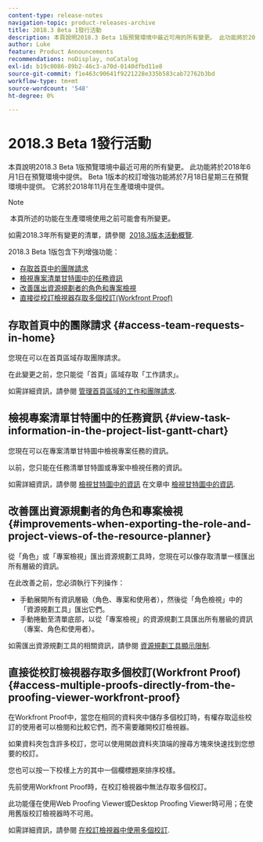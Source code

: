 ```yaml
---
content-type: release-notes
navigation-topic: product-releases-archive
title: 2018.3 Beta 1發行活動
description: 本頁說明2018.3 Beta 1版預覽環境中最近可用的所有變更。 此功能將於2018年6月1日在預覽環境中提供。 Beta 1版本的校訂增強功能將於7月18日星期三在預覽環境中提供。 它將於2018年11月在生產環境中提供。
author: Luke
feature: Product Announcements
recommendations: noDisplay, noCatalog
exl-id: b19c0086-89b2-46c3-a70d-0140dfbd11e8
source-git-commit: f1e463c90641f9221228e335b583cab72762b3bd
workflow-type: tm+mt
source-wordcount: '548'
ht-degree: 0%

---
```


# 2018.3 Beta 1發行活動

本頁說明2018.3 Beta 1版預覽環境中最近可用的所有變更。 此功能將於2018年6月1日在預覽環境中提供。 Beta 1版本的校訂增強功能將於7月18日星期三在預覽環境中提供。 它將於2018年11月在生產環境中提供。

>[!NOTE]
>
> 本頁所述的功能在生產環境使用之前可能會有所變更。

如需2018.3年所有變更的清單，請參閱  [2018.3版本活動概覽](../../../../product-announcements/product-releases/quarterly-release-archive/2018.3-release-activity/2018-3-release-activity-overview.md).

2018.3 Beta 1版包含下列增強功能：

* [存取首頁中的團隊請求](#access-team-requests-in-home)
* [檢視專案清單甘特圖中的任務資訊](#view-task-information-in-the-project-list-gantt-chart)
* [改善匯出資源規劃者的角色和專案檢視](#improvements-when-exporting-the-role-and-project-views-of-the-resource-planner)
* [直接從校訂檢視器存取多個校訂(Workfront Proof)](#access-multiple-proofs-directly-from-the-proofing-viewer-workfront-proof)

## 存取首頁中的團隊請求 {#access-team-requests-in-home}

您現在可以在首頁區域存取團隊請求。

在此變更之前，您只能從「首頁」區域存取「工作請求」。

如需詳細資訊，請參閱 [管理首頁區域的工作和團隊請求](../../../../workfront-basics/using-home/using-the-home-area/manage-work-and-team-requests-home.md).

## 檢視專案清單甘特圖中的任務資訊 {#view-task-information-in-the-project-list-gantt-chart}

您現在可以在專案清單甘特圖中檢視專案任務的資訊。 

以前，您只能在任務清單甘特圖或專案中檢視任務的資訊。

如需詳細資訊，請參閱 [檢視甘特圖中的資訊](../../../../manage-work/gantt-chart/use-the-gantt-chart/view-info-in-gantt.md) 在文章中 [檢視甘特圖中的資訊](../../../../manage-work/gantt-chart/use-the-gantt-chart/view-info-in-gantt.md).

## 改善匯出資源規劃者的角色和專案檢視 {#improvements-when-exporting-the-role-and-project-views-of-the-resource-planner}

從「角色」或「專案檢視」匯出資源規劃工具時，您現在可以像存取清單一樣匯出所有層級的資訊。

在此改善之前，您必須執行下列操作：

* 手動展開所有資訊層級（角色、專案和使用者），然後從「角色檢視」中的「資源規劃工具」匯出它們。
* 手動捲動至清單底部，以從「專案檢視」的資源規劃工具匯出所有層級的資訊（專案、角色和使用者）。

如需匯出資源規劃工具的相關資訊，請參閱 [資源規劃工具顯示限制](../../../../resource-mgmt/resource-planning/resource-planner-display-limitations.md).

## 直接從校訂檢視器存取多個校訂(Workfront Proof) {#access-multiple-proofs-directly-from-the-proofing-viewer-workfront-proof}

在Workfront Proof中，當您在相同的資料夾中儲存多個校訂時，有權存取這些校訂的使用者可以檢閱和比較它們，而不需要離開校訂檢視器。 

如果資料夾包含許多校訂，您可以使用開啟資料夾頂端的搜尋方塊來快速找到您想要的校訂。

您也可以按一下校樣上方的其中一個欄標題來排序校樣。

先前使用Workfront Proof時，在校訂檢視器中無法存取多個校訂。

此功能僅在使用Web Proofing Viewer或Desktop Proofing Viewer時可用；在使用舊版校訂檢視器時不可用。

如需詳細資訊，請參閱 [在校訂檢視器中使用多個校訂](../../../../workfront-proof/wp-work-proofsfiles/review-proofs-wpv/work-with-multiple-proofs.md).

